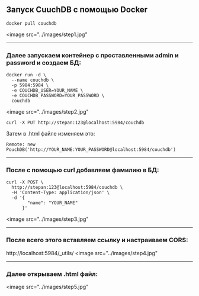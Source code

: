 ## Запуск CuuchDB с помощью Docker
```
docker pull couchdb
```

<image src="../images/step1.jpg"
____

### Далее запускаем контейнер с проставленными admin и password и создаем БД:

```
docker run -d \
  --name couchdb \             
  -p 5984:5984 \
  -e COUCHDB_USER=YOUR_NAME \
  -e COUCHDB_PASSWORD=YOUR_PASSWORD \     
  couchdb
```
<image src="../images/step2.jpg"

```
curl -X PUT http://stepan:123@localhost:5984/couchdb
```
Затем в .html файле изменяем это: 
```
Remote: new PouchDB('http://YOUR_NAME:YOUR_PASSWORD@localhost:5984/couchdb')
```
___
### После с помощью curl добавляем фамилию в БД:

```
curl -X POST \                                      
  http://stepan:123@localhost:5984/couchdb \
  -H 'Content-Type: application/json' \
  -d '{
        "name": "YOUR_NAME"
      }'
```

<image src="../images/step3.jpg"
___
### После всего этого вставляем ссылку и настраиваем CORS:
http://localhost:5984/_utils/
<image src="../images/step4.jpg"
____

### Далее открываем .html файл:
<image src="../images/step5.jpg"

